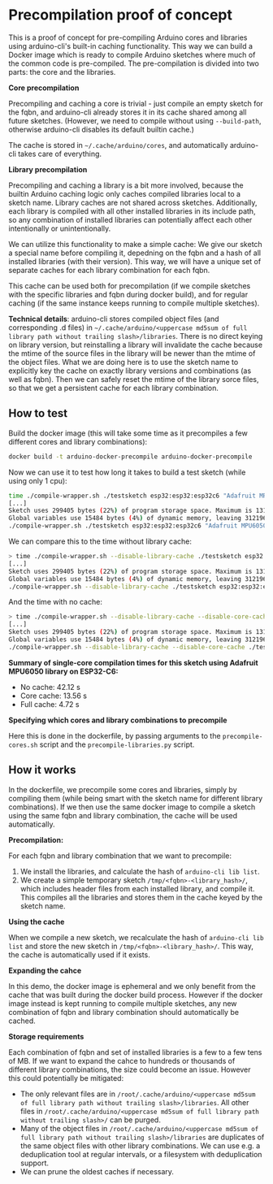 # Precompilation proof of concept
This is a proof of concept for pre-compiling Arduino cores and libraries using arduino-cli's built-in caching functionality. This way we can build a Docker image which is ready to compile Arduino sketches where much of the common code is pre-compiled. The pre-compilation is divided into two parts: the core and the libraries. 

**Core precompilation**

Precompiling and caching a core is trivial - just compile an empty sketch for the fqbn, and arduino-cli already stores it in its cache shared among all future sketches. (However, we need to compile without using `--build-path`, otherwise arduino-cli disables its default builtin cache.)

The cache is stored in `~/.cache/arduino/cores`, and automatically arduino-cli takes care of everything.

**Library precompilation**

Precompiling and caching a library is a bit more involved, because the builtin Arduino caching logic only caches compiled libraries local to a sketch name. Library caches are not shared across sketches. Additionally, each library is compiled with all other installed libraries in its include path, so any combination of installed libraries can potentially affect each other intentionally or unintentionally.

We can utilize this functionality to make a simple cache: We give our sketch a special name before compiling it, depedning on the fqbn and a hash of all installed libraries (with their version). This way, we will have a unique set of separate caches for each library combination for each fqbn.

This cache can be used both for precompilation (if we compile sketches with the specific libraries and fqbn during docker build), and for regular caching (if the same instance keeps running to compile multiple sketches).

**Technical details**: arduino-cli stores compiled object files (and corresponding .d files) in `~/.cache/arduino/<uppercase md5sum of full library path without trailing slash>/libraries`. There is no direct keying on library version, but reinstalling a library will invalidate the cache because the mtime of the source files in the library will be newer than the mtime of the object files. What we are doing here is to use the sketch name to explicitly key the cache on exactly library versions and combinations (as well as fqbn). Then we can safely reset the mtime of the library sorce files, so that we get a persistent cache for each library combination.

## How to test

Build the docker image (this will take some time as it precompiles a few different cores and library combinations):
```bash
docker build -t arduino-docker-precompile arduino-docker-precompile
```

Now we can use it to test how long it takes to build a test sketch (while using only 1 cpu):

```bash
time ./compile-wrapper.sh ./testsketch esp32:esp32:esp32c6 "Adafruit MPU6050" 
[...]
Sketch uses 299405 bytes (22%) of program storage space. Maximum is 1310720 bytes.
Global variables use 15484 bytes (4%) of dynamic memory, leaving 312196 bytes for local variables. Maximum is 327680 bytes.
./compile-wrapper.sh ./testsketch esp32:esp32:esp32c6 "Adafruit MPU6050"  0.01s user 0.02s system 0% cpu 4.718 total
```

We can compare this to the time without library cache:
```bash
> time ./compile-wrapper.sh --disable-library-cache ./testsketch esp32:esp32:esp32c6 "Adafruit MPU6050"
[...]
Sketch uses 299405 bytes (22%) of program storage space. Maximum is 1310720 bytes.
Global variables use 15484 bytes (4%) of dynamic memory, leaving 312196 bytes for local variables. Maximum is 327680 bytes.
./compile-wrapper.sh --disable-library-cache ./testsketch esp32:esp32:esp32c6  0.01s user 0.01s system 0% cpu 13.568 total
```

And the time with no cache:
```bash
> time ./compile-wrapper.sh --disable-library-cache --disable-core-cache ./testsketch esp32:esp32:esp32c6 "Adafruit MPU6050"
[...]
Sketch uses 299405 bytes (22%) of program storage space. Maximum is 1310720 bytes.
Global variables use 15484 bytes (4%) of dynamic memory, leaving 312196 bytes for local variables. Maximum is 327680 bytes.
./compile-wrapper.sh --disable-library-cache --disable-core-cache ./testsketc  0.01s user 0.02s system 0% cpu 42.123 total
```
**Summary of single-core compilation times for this sketch using Adafruit MPU6050 library on ESP32-C6:**
- No cache: 42.12 s
- Core cache: 13.56 s
- Full cache: 4.72 s

**Specifying which cores and library combinations to precompile**

Here this is done in the dockerfile, by passing arguments to the `precompile-cores.sh` script and the `precompile-libraries.py` script.

## How it works

In the dockerfile, we precompile some cores and libraries, simply by compiling them (while being smart with the sketch name for different library combinations). If we then use the same docker image to compile a sketch using the same fqbn and library combination, the cache will be used automatically.

**Precompilation:**

For each fqbn and library combination that we want to precompile:
1. We install the libraries, and calculate the hash of `arduino-cli lib list`.
2. We create a simple temporary sketch `/tmp/<fqbn>-<library_hash>/`, which includes header files from each installed library, and compile it. This compiles all the libraries and stores them in the cache keyed by the sketch name.

**Using the cache**

When we compile a new sketch, we recalculate the hash of `arduino-cli lib list` and store the new sketch in `/tmp/<fqbn>-<library_hash>/`. This way, the cache is automatically used if it exists.

**Expanding the cahce**

In this demo, the docker image is ephemeral and we only benefit from the cache that was built during the docker build process. However if the docker image instead is kept running to compile multiple sketches, any new combination of fqbn and library combination should automatically be cached.

**Storage requirements**

Each combination of fqbn and set of installed libraries is a few to a few tens of MB. If we want to expand the cahce to hundreds or thousands of different library combinations, the size could become an issue. However this could potentially be mitigated:

- The only relevant files are in `/root/.cache/arduino/<uppercase md5sum of full library path without trailing slash>/libraries`. All other files in `/root/.cache/arduino/<uppercase md5sum of full library path without trailing slash>/` can be purged.
- Many of the object files in `/root/.cache/arduino/<uppercase md5sum of full library path without trailing slash>/libraries` are duplicates of the same object files with other library combinations. We can use e.g. a deduplication tool at regular intervals, or a filesystem with deduplication support.
- We can prune the oldest caches if necessary.